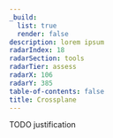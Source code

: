 ```yaml
---
_build:
  list: true
  render: false
description: lorem ipsum
radarIndex: 18
radarSection: tools
radarTier: assess
radarX: 106
radarY: 385
table-of-contents: false
title: Crossplane
---
```


TODO justification
